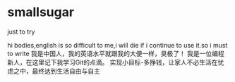 # smallsugar
just to try

hi bodies,english is so difficult to me,i will die if i continue to use it.so i must to write 我是中国人，我的英语水平就跟我的大便一样，臭极了！
我是一位编程新人，在这里记下我学习Git的点滴。
实现小目标-多挣钱，让家人不必生活在忧虑之中，最终达到生活自由与自主
